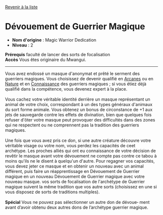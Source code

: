 [Revenir à la liste](..)

# Dévouement de Guerrier Magique

 * **Nom d'origine** : Magic Warrior Dedication
 * **Niveau** : 2


<p><span id="ctl00_MainContent_DetailedOutput"><strong>Prérequis</strong> faculté de lancer des sorts de focalisation<br><strong>Accès</strong> Vous êtes originaire du Mwangui.<br></span></p>
<hr>
<p>Vous avez endossé un masque d'anonymat et prêté le serment des guerriers magiques. Vous choisissez de devenir qualifié en <a href="https://2e.aonprd.com/Skills.aspx?ID=2">Arcanes</a> ou en <a href="https://2e.aonprd.com/Skills.aspx?ID=10">Nature</a> et en <a href="https://2e.aonprd.com/Skills.aspx?ID=8">Connaissance</a> des guerriers magiques ; si vous étiez déjà qualifié dans la compétence, vous devenez expert à la place.<br><br>Vous cachez votre véritable identité derrière un masque représentant un animal de votre choix, correspondant à un des types généraux d'animaux du sort forme animale. Vous obtenez un bonus de circonstance de +1 aux jets de sauvegarde contre les effets de divination, bien que quelques fois refuser d'ôter votre masque peut provoquer des difficultés dans des zones qui ne respectent ou ne comprennent pas la tradition des guerriers magiques.<br><br>Une fois que vous avez pris ce don, si une autre créature découvre votre véritable visage ou votre nom, vous perdez les capacités de ceet archétype. Les proches alliés qui ont eu connaissance de votre décision de revêtir le masque avant votre dévouement ne compte pas contre ce tabou à moins qu'ils ne le disent à quelqu'un d'autre. Pour regagner vos capacités, vous devez jeter ce masque et en obtenir un nouveau avec un animal différent, puis faire un réapprentissage en Dévouement de Guerrier magique en un nouveau Dévouement de Guerrier magique avec votre nouveau masque. vos sorts de focalisation de l'archétype de Guerrier magique suivent la même tradition que vos autre sorts (choisissez en une si vous disposez de sorts de traditions multiples).<br><br><strong>Spécial</strong> Vous ne pouvez pas sélectionner un autre don de dévoue‑ ment avant d’avoir obtenu deux autres dons de l’archétype guerrier magique.&nbsp;</p>